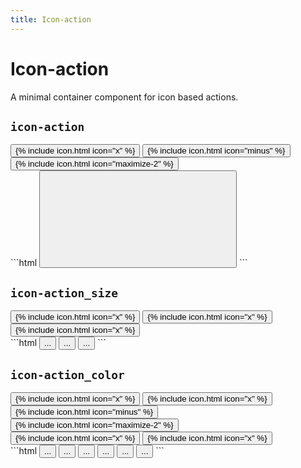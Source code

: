 ```yaml
---
title: Icon-action
---
```


# Icon-action

<p class="text_lead">A minimal container component for icon based actions.</p>

## `icon-action`

<div class="demo grid grid_md">
  <div class="demo__render grid__item">
    <button class="icon-action">
      {% include icon.html icon="x" %}
    </button>
    <button class="icon-action">
      {% include icon.html icon="minus" %}
    </button>
    <button class="icon-action">
      {% include icon.html icon="maximize-2" %}
    </button>
  </div>
  <div class="grid__item size_6">
  <div class="demo__code" markdown="1">
```html
<button class="icon-action">
  <svg role="img" class="icon">
    <use xlink:href="#x"></use>
  </svg>
</button>
```
  </div>
  </div>
</div>

## `icon-action_size`

<div class="demo grid grid_md">
  <div class="demo__render grid__item">
    <button class="icon-action icon-action_size_sm">
      {% include icon.html icon="x" %}
    </button>
    <button class="icon-action">
      {% include icon.html icon="x" %}
    </button>
    <button class="icon-action icon-action_size_lg">
      {% include icon.html icon="x" %}
    </button>
  </div>
  <div class="grid__item size_6">
  <div class="demo__code" markdown="1">
```html
<button class="icon-action icon-action_size_sm">...</button>
<button class="icon-action">...</button>
<button class="icon-action icon-action_size_lg">...</button>
```
  </div>
  </div>
</div>

## `icon-action_color`

<div class="demo grid grid_md">
  <div class="demo__render grid__item spacing">
    <div class="demo__group">
      <button class="icon-action icon-action_color_fade">
        {% include icon.html icon="x" %}
      </button>
      <button class="icon-action icon-action_color_danger">
        {% include icon.html icon="x" %}
      </button>
      <button class="icon-action icon-action_color_caution">
        {% include icon.html icon="minus" %}
      </button>
      <button class="icon-action icon-action_color_success">
        {% include icon.html icon="maximize-2" %}
      </button>
    </div>
    <div class="demo__group bg_gray p_1">
      <button class="icon-action icon-action_color_fade-inverted">
        {% include icon.html icon="x" %}
      </button>
      <button class="icon-action icon-action_color_light">
        {% include icon.html icon="x" %}
      </button>
    </div>
  </div>
  <div class="grid__item size_6">
  <div class="demo__code" markdown="1">
```html
<button class="icon-action icon-action_color_fade">...</button>
<button class="icon-action icon-action_color_fade-inverted">...</button>
<button class="icon-action icon-action_color_light">...</button>
<button class="icon-action icon-action_color_danger">...</button>
<button class="icon-action icon-action_color_caution">...</button>
<button class="icon-action icon-action_color_success">...</button>
```
  </div>
  </div>
</div>
